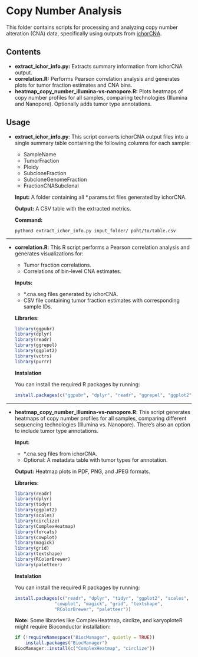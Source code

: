 # Copy Number Analysis
This folder contains scripts for processing and analyzing copy number alteration (CNA) data, specifically using outputs from [ichorCNA](https://github.com/broadinstitute/ichorCNA).

## Contents
* **extract_ichor_info.py:** Extracts summary information from ichorCNA output.
* **correlation.R:** Performs Pearson correlation analysis and generates plots for tumor fraction estimates and CNA bins.
* **heatmap_copy_number_illumina-vs-nanopore.R:** Plots heatmaps of copy number profiles for all samples, comparing technologies (Illumina and Nanopore). Optionally adds tumor type annotations. 

## Usage
* **extract_ichor_info.py**: This script converts ichorCNA output files into a single summary table containing the following columns for each sample:
  * SampleName
  * TumorFraction
  * Ploidy
  * SubcloneFraction
  * SubcloneGenomeFraction
  * FractionCNASubclonal

  **Input:** A folder containing all *.params.txt files generated by ichorCNA.
  
  **Output:** A CSV table with the extracted metrics.

  **Command:**
  ```
  python3 extract_ichor_info.py input_folder/ paht/to/table.csv
  ```
***
* **correlation.R**: This R script performs a Pearson correlation analysis and generates visualizations for:
  * Tumor fraction correlations.
  * Correlations of bin-level CNA estimates.

  **Inputs:**
  * *.cna.seg files generated by ichorCNA.
  *  CSV file containing tumor fraction estimates with corresponding sample IDs.
  
   **Libraries**:
    ```R
    library(ggpubr)
    library(dplyr)
    library(readr)
    library(ggrepel)
    library(ggplot2)
    library(vctrs)
    library(purrr)
    ```

  **Instalation**
    
    You can install the required R packages by running:
    
    ```R
    install.packages(c("ggpubr", "dplyr", "readr", "ggrepel", "ggplot2", "vctrs", "purrr"))
    ``` 
_ _ _

* **heatmap_copy_number_illumina-vs-nanopore.R**:
This script generates heatmaps of copy number profiles for all samples, comparing different sequencing technologies (Illumina vs. Nanopore). There’s also an option to include tumor type annotations.

  **Input:**
  * *.cna.seg files from ichorCNA.
  * Optional: A metadata table with tumor types for annotation.

  **Output:** Heatmap plots in PDF, PNG, and JPEG formats.

   **Libraries**:
    ```R
  library(readr)
  library(dplyr)
  library(tidyr)
  library(ggplot2)
  library(scales)
  library(circlize)
  library(ComplexHeatmap)
  library(forcats)
  library(cowplot)
  library(magick)
  library(grid)
  library(textshape)
  library(RColorBrewer)
  library(paletteer)
  ```
  **Instalation**
    
    You can install the required R packages by running:
    
    ```R
    install.packages(c("readr", "dplyr", "tidyr", "ggplot2", "scales", "forcats", 
                   "cowplot", "magick", "grid", "textshape", 
                   "RColorBrewer", "paletteer"))
    ``` 

  **Note:** Some libraries like ComplexHeatmap, circlize, and karyoploteR might require Bioconductor installation:
  ```R
  if (!requireNamespace("BiocManager", quietly = TRUE))
      install.packages("BiocManager")
  BiocManager::install(c("ComplexHeatmap", "circlize"))
  ```

